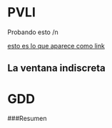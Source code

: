 # PVLI
Probando esto
/n 

[esto es lo que aparece como link](https://www.google.com "Image Tutorial")

## La ventana indiscreta
# GDD

###Resumen





